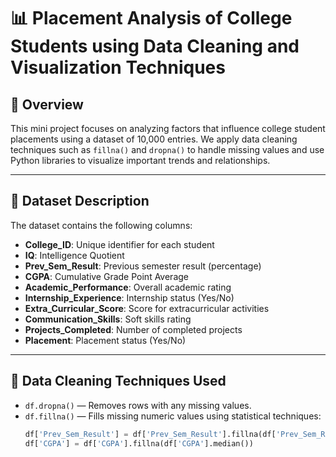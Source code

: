 # 📊 Placement Analysis of College Students using Data Cleaning and Visualization Techniques

## 📌 Overview
This mini project focuses on analyzing factors that influence college student placements using a dataset of 10,000 entries. We apply data cleaning techniques such as `fillna()` and `dropna()` to handle missing values and use Python libraries to visualize important trends and relationships.

---

## 🧾 Dataset Description
The dataset contains the following columns:

- **College_ID**: Unique identifier for each student  
- **IQ**: Intelligence Quotient  
- **Prev_Sem_Result**: Previous semester result (percentage)  
- **CGPA**: Cumulative Grade Point Average  
- **Academic_Performance**: Overall academic rating  
- **Internship_Experience**: Internship status (Yes/No)  
- **Extra_Curricular_Score**: Score for extracurricular activities  
- **Communication_Skills**: Soft skills rating  
- **Projects_Completed**: Number of completed projects  
- **Placement**: Placement status (Yes/No)

---

## 🧹 Data Cleaning Techniques Used

- `df.dropna()` — Removes rows with any missing values.
- `df.fillna()` — Fills missing numeric values using statistical techniques:
  ```python
  df['Prev_Sem_Result'] = df['Prev_Sem_Result'].fillna(df['Prev_Sem_Result'].mean())
  df['CGPA'] = df['CGPA'].fillna(df['CGPA'].median())
